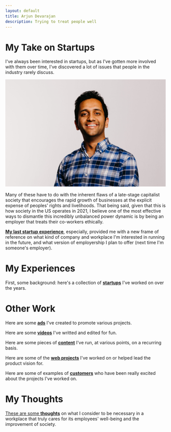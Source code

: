 ```yaml
---
layout: default
title: Arjun Devarajan
description: Trying to treat people well
---
```


# My Take on Startups

I've always been interested in startups, but as I've gotten more involved with them over time, I've discovered a lot of issues that people in the industry rarely discuss. 

![Me](./assets/images/Arjun_Headshot.jpg)

Many of these have to do with the inherent flaws of a late-stage capitalist society that encourages the rapid growth of businesses at the explicit expense of peoples' rights and livelihoods. That being said, given that this is how society in the US operates in 2021, I believe one of the most effective ways to dismantle this incredibly unbalanced power dynamic is by being an employer that treats their co-workers ethically. 

[**My last startup experience**](./collections/startups/toucan-ai.html), especially, provided me with a new frame of reference on what kind of company and workplace I'm interested in running in the future, and what version of employership I plan to offer (next time I'm someone's employer). 

# My Experiences

First, some background: here's a collection of [**startups**](./collections/startups.html) I've worked on over the years.

# Other Work

Here are some [**ads**](./collections/ads.html) I've created to promote various projects.

Here are some [**videos**](./collections/videos.html) I've writted and edited for fun.

Here are some pieces of [**content**](./collections/content.html) I've run, at various points, on a recurring basis.

Here are some of the [**web projects**](./collections/projects.html) I've worked on or helped lead the product vision for.

Here are some of examples of [**customers**](./collections/reviews.html) who have been really excited about the projects I've worked on.

# My Thoughts

[These are some **thoughts**](./collections/ethics.html) on what I consider to be necessary in a workplace that truly cares for its employees' well-being and the improvement of society.
